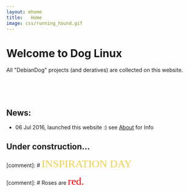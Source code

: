 ```yaml
---
layout: mhome
title:   Home
image: css/running_hound.gif
---
```

# Welcome to Dog Linux    
All "DebianDog" projects (and deratives) are collected on this website.

&nbsp;

&nbsp;
    
## News:

- 06 Jul 2016, launched this website  :) see [About](zz07about.html) for Info

## Under construction...

[comment]: # <span style="color: #f2cf4a; font-family: Babas; font-size: 2em;">INSPIRATION DAY</span>

[comment]: # Roses are <span style="color:red; font-family:Georgia; font-size:2em;">red.</span>